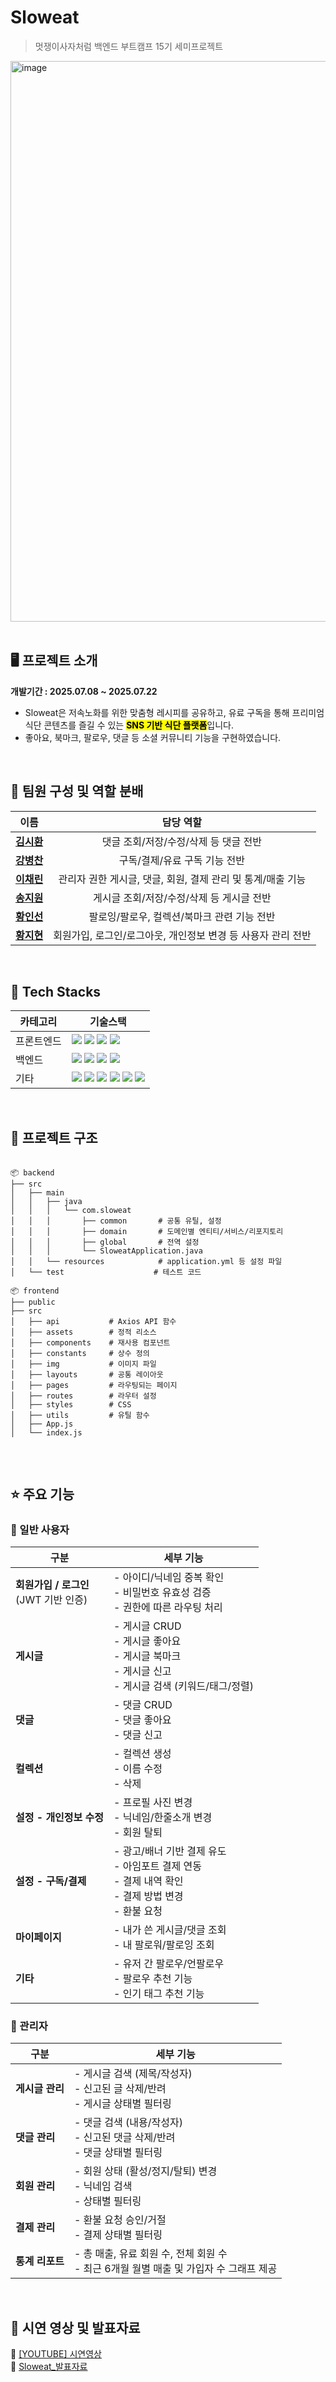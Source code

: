 
# Sloweat
<blockquote>멋쟁이사자처럼 백엔드 부트캠프 15기 세미프로젝트</blockquote>
<div>
  <img width="800" height="897" alt="image" src="https://github.com/user-attachments/assets/ef0621a4-9a30-4ed0-b35e-38abcbb9e7b8" />
</div>
<br>

## 🖥️ 프로젝트 소개
**개발기간 : 2025.07.08 ~ 2025.07.22**
- Sloweat은 저속노화를 위한 맞춤형 레시피를 공유하고, 유료 구독을 통해 프리미엄 식단 콘텐츠를 즐길 수 있는 <mark>**SNS 기반 식단 플랫폼**</mark>입니다.
- 좋아요, 북마크, 팔로우, 댓글 등 소셜 커뮤니티 기능을 구현하였습니다. 
<br> 

## 🦁 팀원 구성 및 역할 분배
<table>
  <thead>
    <tr>
      <th>이름</th>
      <th>담당 역할</th>
    </tr>
  </thead>
  <tbody>
    <tr>
      <td align="center"><a href="https://github.com/sihwan0816" target="_blank"><b>김시환</b></a></td>
      <td align="center">댓글 조회/저장/수정/삭제 등 댓글 전반</td>
    </tr>
    <tr>
      <td align="center"><a href="https://github.com/kang1979" target="_blank"><b>강병찬</b></a></td>
      <td align="center">구독/결제/유료 구독 기능 전반</td>
    </tr>
    <tr>
      <td align="center"><a href="https://github.com/Rix01" target="_blank"><b>이채린</b></a></td>
      <td align="center">관리자 권한 게시글, 댓글, 회원, 결제 관리 및 통계/매출 기능</td>
    </tr>
    <tr>
      <td align="center"><a href="https://github.com/ssong7890" target="_blank"><b>송지원</b></a></td>
      <td align="center">게시글 조회/저장/수정/삭제 등 게시글 전반</td>
    </tr>
    <tr>
      <td align="center"><a href="https://github.com/his8457" target="_blank"><b>황인선</b></a></td>
      <td align="center">팔로잉/팔로우, 컬렉션/북마크 관련 기능 전반</td>
    </tr>
    <tr>
      <td align="center"><a href="https://github.com/jihyun0616" target="_blank"><b>황지현</b></a></td>
      <td align="center">회원가입, 로그인/로그아웃, 개인정보 변경 등 사용자 관리 전반</td>
    </tr>
  </tbody>
</table>
<br> 


## 🚀 Tech Stacks
<table>
  <thead>
    <tr>
      <th>카테고리</th>
      <th>기술스택</th>
    </tr>
  </thead>
  <tbody>
    <tr>
      <td>프론트엔드</td>
      <td>
        <img src="https://img.shields.io/badge/react-61DAFB?style=for-the-badge&logo=react&logoColor=black">
        <img src="https://img.shields.io/badge/html5-E34F26?style=for-the-badge&logo=html5&logoColor=white">
        <img src="https://img.shields.io/badge/css-1572B6?style=for-the-badge&logo=css3&logoColor=white">
        <img src="https://img.shields.io/badge/javascript-F7DF1E?style=for-the-badge&logo=javascript&logoColor=black">
      </td>
    </tr>
    <tr>
      <td>백엔드</td>
      <td>
        <img src="https://img.shields.io/badge/springboot-6DB33F?style=for-the-badge&logo=springboot&logoColor=white">
        <img src="https://img.shields.io/badge/java-007396?style=for-the-badge&logo=java&logoColor=white">
        <img src="https://img.shields.io/badge/mysql-4479A1?style=for-the-badge&logo=mysql&logoColor=white">
        <img src="https://img.shields.io/badge/Hibernate-59666C?style=for-the-badge&logo=Hibernate&logoColor=white">
      </td>
    </tr>
    <tr>
      <td>기타</td>
      <td>
        <img src="https://img.shields.io/badge/git-F05032?style=for-the-badge&logo=git&logoColor=white">
        <img src="https://img.shields.io/badge/github-181717?style=for-the-badge&logo=github&logoColor=white">
        <img src="https://img.shields.io/badge/Discord-7289DA?style=for-the-badge&logo=discord&logoColor=white">
        <img src="https://img.shields.io/badge/Postman-FF6C37?style=for-the-badge&logo=postman&logoColor=white">
        <img src="https://img.shields.io/badge/Notion-000000?style=for-the-badge&logo=notion&logoColor=white">
        <img src="https://img.shields.io/badge/Figma-F24E1E?style=for-the-badge&logo=figma&logoColor=white">
      </td>
    </tr>
  </tbody>
</table>
<br> 

## 📁 프로젝트 구조
<pre>
  <code>
📦 backend
├── src
│   ├── main
│   │   ├── java
│   │   │   └── com.sloweat
│   │   │       ├── common       # 공통 유틸, 설정
│   │   │       ├── domain       # 도메인별 엔티티/서비스/리포지토리
│   │   │       ├── global       # 전역 설정
│   │   │       └── SloweatApplication.java
│   │   └── resources            # application.yml 등 설정 파일
│   └── test                    # 테스트 코드

📦 frontend
├── public
├── src
│   ├── api           # Axios API 함수
│   ├── assets        # 정적 리소스
│   ├── components    # 재사용 컴포넌트
│   ├── constants     # 상수 정의
│   ├── img           # 이미지 파일
│   ├── layouts       # 공통 레이아웃
│   ├── pages         # 라우팅되는 페이지
│   ├── routes        # 라우터 설정
│   ├── styles        # CSS
│   ├── utils         # 유틸 함수
│   ├── App.js
│   └── index.js
  </code>
</pre>
<br> 

## ⭐ 주요 기능
### 👤 일반 사용자
| 구분                             | 세부 기능                                                                            |
| ------------------------------ | -------------------------------------------------------------------------------- |
| **회원가입 / 로그인** <br>(JWT 기반 인증) | - 아이디/닉네임 중복 확인 <br> - 비밀번호 유효성 검증 <br> - 권한에 따른 라우팅 처리                          |
| **게시글**                        | - 게시글 CRUD <br> - 게시글 좋아요 <br> - 게시글 북마크 <br> - 게시글 신고 <br> - 게시글 검색 (키워드/태그/정렬) |
| **댓글**                         | - 댓글 CRUD <br> - 댓글 좋아요 <br> - 댓글 신고                                             |
| **컬렉션**                        | - 컬렉션 생성 <br> - 이름 수정 <br> - 삭제                                                  |
| **설정 - 개인정보 수정**               | - 프로필 사진 변경 <br> - 닉네임/한줄소개 변경 <br> - 회원 탈퇴                                      |
| **설정 - 구독/결제**                 | - 광고/배너 기반 결제 유도 <br> - 아임포트 결제 연동 <br> - 결제 내역 확인 <br> - 결제 방법 변경 <br> - 환불 요청  |
| **마이페이지**                      | - 내가 쓴 게시글/댓글 조회 <br> - 내 팔로워/팔로잉 조회                                             |
| **기타**                         | - 유저 간 팔로우/언팔로우 <br> - 팔로우 추천 기능 <br> - 인기 태그 추천 기능                              |


### 👤 관리자
| 구분         | 세부 기능                                                       |
| ---------- | ----------------------------------------------------------- |
| **게시글 관리** | - 게시글 검색 (제목/작성자) <br> - 신고된 글 삭제/반려 <br> - 게시글 상태별 필터링     |
| **댓글 관리**  | - 댓글 검색 (내용/작성자) <br> - 신고된 댓글 삭제/반려 <br> - 댓글 상태별 필터링      |
| **회원 관리**  | - 회원 상태 (활성/정지/탈퇴) 변경 <br> - 닉네임 검색 <br> - 상태별 필터링          |
| **결제 관리**  | - 환불 요청 승인/거절 <br> - 결제 상태별 필터링                             |
| **통계 리포트** | - 총 매출, 유료 회원 수, 전체 회원 수 <br> - 최근 6개월 월별 매출 및 가입자 수 그래프 제공 |
<br>

## 🎥 시연 영상 및 발표자료
🔗 [[YOUTUBE] 시연영상](https://youtu.be/eCW4iJP33mM)<br>
🔗 [Sloweat_발표자료](https://github.com/user-attachments/files/21379071/_SlowEat_ver2.0.pdf)
<br>


